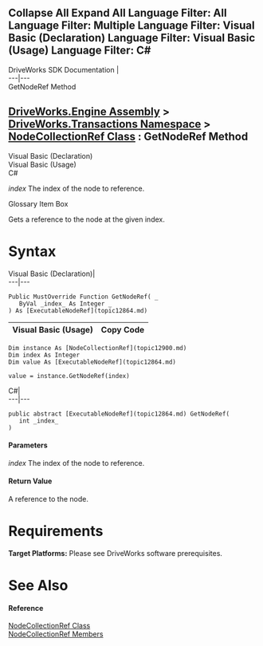 Collapse All Expand All Language Filter: All  Language Filter: Multiple  Language Filter: Visual Basic (Declaration) Language Filter: Visual Basic (Usage) Language Filter: C#  
---  
DriveWorks SDK Documentation  |   
---|---  
GetNodeRef Method   
  
[DriveWorks.Engine Assembly](topic2156.md) > [DriveWorks.Transactions Namespace](topic12835.md) > [NodeCollectionRef Class](topic12900.md) : GetNodeRef Method  
---  
  
Visual Basic (Declaration)    
Visual Basic (Usage)    
C# 

_index_
    The index of the node to reference.

Glossary Item Box

Gets a reference to the node at the given index. 

# Syntax

Visual Basic (Declaration)|   
---|---  
      
    
    Public MustOverride Function GetNodeRef( _
       ByVal _index_ As Integer _
    ) As [ExecutableNodeRef](topic12864.md)  
  
Visual Basic (Usage)| Copy Code  
---|---  
      
    
    Dim instance As [NodeCollectionRef](topic12900.md)
    Dim index As Integer
    Dim value As [ExecutableNodeRef](topic12864.md)
     
    value = instance.GetNodeRef(index)  
  
C#|   
---|---  
      
    
    public abstract [ExecutableNodeRef](topic12864.md) GetNodeRef( 
       int _index_
    )  
  
#### Parameters

 _index_
    The index of the node to reference.

#### Return Value

A reference to the node.

# Requirements

**Target Platforms:** Please see DriveWorks software prerequisites.

# See Also

#### Reference

[NodeCollectionRef Class](topic12900.md)   
[NodeCollectionRef Members](topic12901.md)


